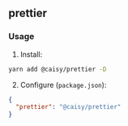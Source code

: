 ## prettier
### Usage

1. Install:

```bash
yarn add @caisy/prettier -D
```

2. Configure (`package.json`):

```json
{
  "prettier": "@caisy/prettier"
}
```